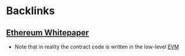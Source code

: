 
# Backlinks
## [Ethereum Whitepaper](<Ethereum Whitepaper.md>)
- Note that in reality the contract code is written in the low-level [EVM](<EVM.md>)

